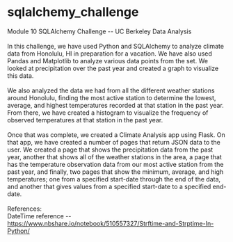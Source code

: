 # sqlalchemy_challenge
Module 10 SQLAlchemy Challenge -- UC Berkeley Data Analysis
\
\
In this challenge, we have used Python and SQLAlchemy to analyze climate data from Honolulu, HI in preparation for a vacation.
We have also used Pandas and Matplotlib to analyze various data points from the set.  We looked at precipitation over the past
year and created a graph to visualize this data.\
\
We also analyzed the data we had from all the different weather stations around Honolulu, finding the most active station to
determine the lowest, average, and highest temperatures recorded at that station in the past year.  From there, we have
created a histogram to visualize the frequency of observed temperatures at that station in the past year.\
\
Once that was complete, we created a Climate Analysis app using Flask.  On that app, we have created a number of pages that
return JSON data to the user.  We created a page that shows the precipitation data from the past year, another that shows all
of the weather stations in the area, a page that has the temperature observation data from our most active station from the past
year, and finally, two pages that show the minimum, average, and high temperatures; one from a specified start-date through the
end of the data, and another that gives values from a specified start-date to a specified end-date.\
\
References:\
DateTime reference -- https://www.nbshare.io/notebook/510557327/Strftime-and-Strptime-In-Python/
